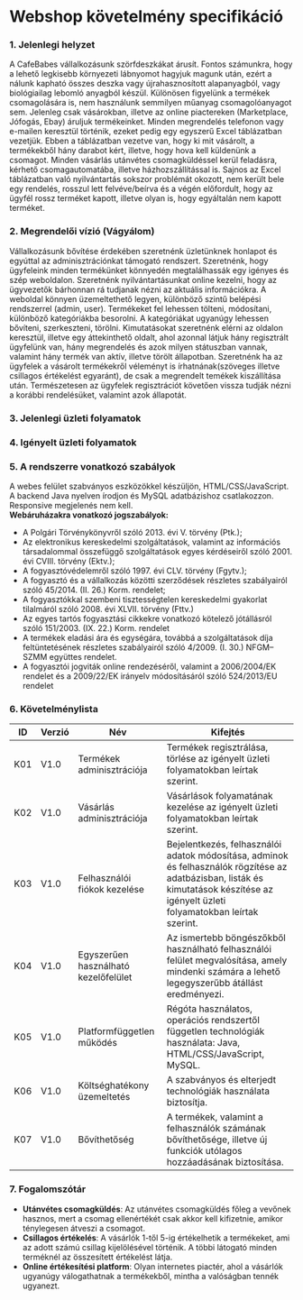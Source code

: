 # Webshop követelmény specifikáció


### 1. Jelenlegi helyzet

A CafeBabes vállalkozásunk szörfdeszkákat árusít. Fontos számunkra, hogy a lehető legkisebb környezeti lábnyomot hagyjuk magunk után, ezért a nálunk kapható összes deszka vagy újrahasznosított alapanyagból, vagy biológiailag lebomló anyagból készül.
Különösen figyelünk a termékek csomagolására is, nem használunk semmilyen műanyag csomagolóanyagot sem. Jelenleg csak vásárokban, illetve az online piactereken (Marketplace, Jófogás, Ebay) áruljuk termékeinket.
Minden megrendelés telefonon vagy e-mailen keresztül történik, ezeket pedig egy egyszerű Excel táblázatban vezetjük. Ebben a táblázatban vezetve van, hogy ki mit vásárolt, a termékekből hány darabot kért, illetve, hogy hova kell küldenünk a csomagot.
Minden vásárlás utánvétes csomagküldéssel kerül feladásra, kérhető csomagautomatába, illetve házhozszállítással is. Sajnos az Excel táblázatban való nyilvántartás sokszor problémát okozott, nem került bele egy rendelés, rosszul lett felvéve/beírva és a végén előfordult, hogy az ügyfél rossz terméket kapott, illetve olyan is, hogy egyáltalán nem kapott terméket.


### 2. Megrendelői vízió (Vágyálom)

Vállalkozásunk bővítése érdekében szeretnénk üzletünknek honlapot és egyúttal az adminisztrációnkat támogató rendszert. Szeretnénk, hogy ügyfeleink minden termékünket könnyedén megtalálhassák egy igényes és szép weboldalon.
Szeretnénk nyilvántartásunkat online kezelni, hogy az ügyvezetők bárhonnan rá tudjanak nézni az aktuális információkra. A weboldal könnyen üzemeltethető legyen, különböző szintű belépési rendszerrel (admin, user). Termékeket fel lehessen tölteni, módosítani, különböző kategóriákba besorolni. 
A kategóriákat ugyanúgy lehessen bővíteni, szerkeszteni, törölni. Kimutatásokat szeretnénk elérni az oldalon keresztül, illetve egy áttekinthető oldalt, ahol azonnal látjuk hány regisztrált ügyfelünk van, hány megrendelés és azok milyen státuszban vannak, valamint hány termék van aktív, illetve törölt állapotban.
Szeretnénk ha az ügyfelek a vásárolt termékekről véleményt is írhatnának(szöveges illetve csillagos értékelést egyaránt), de csak a megrendelt temékek kiszállítása után. Természetesen az ügyfelek regisztrációt követően vissza tudják nézni a korábbi rendelésüket, valamint azok állapotát.


### 3. Jelenlegi üzleti folyamatok


### 4. Igényelt üzleti folyamatok


### 5. A rendszerre vonatkozó szabályok

A webes felület szabványos eszközökkel készüljön, HTML/CSS/JavaScript. A backend Java nyelven írodjon és MySQL adatbázishoz csatlakozzon. Responsive megjelenés nem kell.  
**Webáruházakra vonatkozó jogszabályok:**
- A Polgári Törvénykönyvről szóló 2013. évi V. törvény (Ptk.);
- Az elektronikus kereskedelmi szolgáltatások, valamint az információs társadalommal összefüggő szolgáltatások egyes kérdéseiről szóló 2001. évi CVIII. törvény (Ektv.);
- A fogyasztóvédelemről szóló 1997. évi CLV. törvény (Fgytv.);
- A fogyasztó és a vállalkozás közötti szerződések részletes szabályairól szóló 45/2014. (II. 26.) Korm. rendelet;
- A fogyasztókkal szembeni tisztességtelen kereskedelmi gyakorlat tilalmáról szóló 2008. évi XLVII. törvény (Fttv.)
- Az egyes tartós fogyasztási cikkekre vonatkozó kötelező jótállásról szóló 151/2003. (IX. 22.) Korm. rendelet
- A termékek eladási ára és egységára, továbbá a szolgáltatások díja feltüntetésének részletes szabályairól szóló 4/2009. (I. 30.) NFGM–SZMM együttes rendelet.
- A fogyasztói jogviták online rendezéséről, valamint a 2006/2004/EK rendelet és a 2009/22/EK irányelv módosításáról szóló 524/2013/EU rendelet

### 6. Követelménylista

ID|Verzió|Név|Kifejtés
--|------|---|--------
K01|V1.0|Termékek adminisztrációja|Termékek regisztrálása, törlése az igényelt üzleti folyamatokban leírtak szerint.
K02|V1.0|Vásárlás adminisztrációja|Vásárlások folyamatának kezelése az igényelt üzleti folyamatokban leírtak szerint.
K03|V1.0|Felhasználói fiókok kezelése|Bejelentkezés, felhasználói adatok módosítása, adminok és felhasználók rögzítése az adatbázisban, listák és kimutatások készítése az igényelt üzleti folyamatokban leírtak szerint.
K04|V1.0|Egyszerűen használható kezelőfelület|Az ismertebb böngészőkből használható felhasználói felület megvalósítása, amely mindenki számára a lehető legegyszerűbb átállást eredményezi.
K05|V1.0|Platformfüggetlen működés|Régóta használatos, operációs rendszertől független technológiák használata: Java, HTML/CSS/JavaScript, MySQL.
K06|V1.0|Költséghatékony üzemeltetés|A szabványos és elterjedt technológiák használata biztosítja.
K07|V1.0|Bővíthetőség|A termékek, valamint a felhasználók számának bővíthetősége, illetve új funkciók utólagos hozzáadásának biztosítása.

### 7. Fogalomszótár

- **Utánvétes csomagküldés**: Az utánvétes csomagküldés főleg a vevőnek hasznos, mert a csomag ellenértékét csak akkor kell kifizetnie, amikor ténylegesen átveszi a csomagot.
- **Csillagos értékelés**: A vásárlók 1-től 5-ig értékelhetik a termékeket, ami az adott számú csillag kijelölésével történik. A többi látogató minden terméknél az összesített értékelést látja.
- **Online értékesítési platform**: Olyan internetes piactér, ahol a vásárlók ugyanúgy válogathatnak a termékekből, mintha a valóságban tennék ugyanezt.
